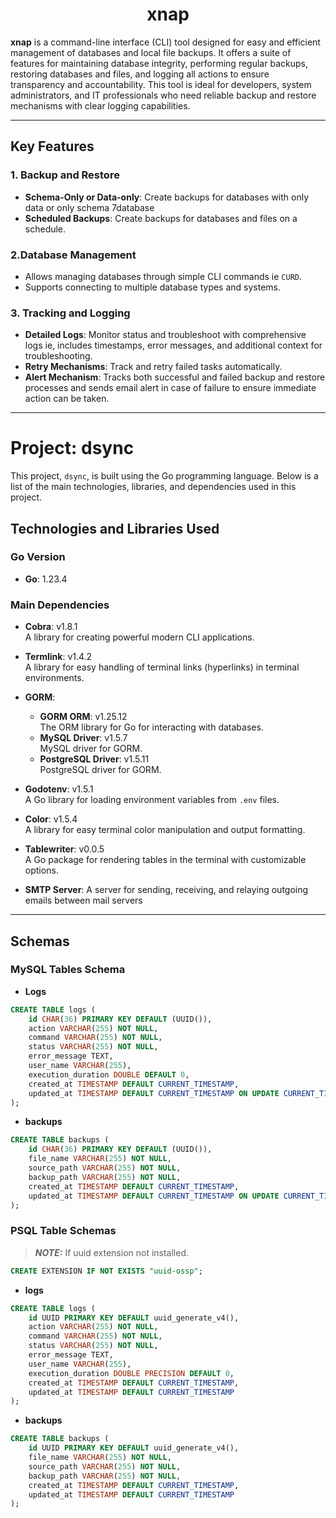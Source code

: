 <h1 align="center">
    xnap
</h1>

**xnap**  is a command-line interface (CLI) tool designed for easy and efficient management of databases and local file backups. It offers a suite of features for maintaining database integrity, performing regular backups, restoring databases and files, and logging all actions to ensure transparency and accountability. This tool is ideal for developers, system administrators, and IT professionals who need reliable backup and restore mechanisms with clear logging capabilities.

---

## Key Features

### 1. Backup and Restore
- **Schema-Only or Data-only**: Create backups for databases with only data or only schema 7database
- **Scheduled Backups**: Create backups for databases and files on a schedule.

### 2.Database Management
  - Allows managing databases through simple CLI commands ie `CURD`.
  - Supports connecting to multiple database types and systems.
  
### 3. Tracking and Logging
- **Detailed Logs**: Monitor status and troubleshoot with comprehensive logs ie, includes timestamps, error messages, and additional context for troubleshooting.
- **Retry Mechanisms**: Track and retry failed tasks automatically.
- **Alert Mechanism**: Tracks both successful and failed backup and restore processes and sends email alert in case of failure to ensure immediate action can be taken.

---

# Project: dsync

This project, `dsync`, is built using the Go programming language. Below is a list of the main technologies, libraries, and dependencies used in this project.

## Technologies and Libraries Used

### Go Version
- **Go**: 1.23.4

### Main Dependencies

- **Cobra**: v1.8.1  
  A library for creating powerful modern CLI applications.

- **Termlink**: v1.4.2  
  A library for easy handling of terminal links (hyperlinks) in terminal environments.

- **GORM**:  
  - **GORM ORM**: v1.25.12  
    The ORM library for Go for interacting with databases.
  - **MySQL Driver**: v1.5.7  
    MySQL driver for GORM.
  - **PostgreSQL Driver**: v1.5.11  
    PostgreSQL driver for GORM.

- **Godotenv**: v1.5.1  
  A Go library for loading environment variables from `.env` files.

- **Color**: v1.5.4  
  A library for easy terminal color manipulation and output formatting.

- **Tablewriter**: v0.0.5  
  A Go package for rendering tables in the terminal with customizable options.

- **SMTP Server**:
  A server for sending, receiving, and relaying outgoing emails between mail servers

---

## Schemas

### MySQL Tables Schema

- **Logs**

```sql
CREATE TABLE logs (
    id CHAR(36) PRIMARY KEY DEFAULT (UUID()),
    action VARCHAR(255) NOT NULL,
    command VARCHAR(255) NOT NULL,
    status VARCHAR(255) NOT NULL,
    error_message TEXT,
    user_name VARCHAR(255),
    execution_duration DOUBLE DEFAULT 0,
    created_at TIMESTAMP DEFAULT CURRENT_TIMESTAMP,
    updated_at TIMESTAMP DEFAULT CURRENT_TIMESTAMP ON UPDATE CURRENT_TIMESTAMP
);
```

- **backups**

```sql
CREATE TABLE backups (
    id CHAR(36) PRIMARY KEY DEFAULT (UUID()),
    file_name VARCHAR(255) NOT NULL,
    source_path VARCHAR(255) NOT NULL,
    backup_path VARCHAR(255) NOT NULL,
    created_at TIMESTAMP DEFAULT CURRENT_TIMESTAMP,
    updated_at TIMESTAMP DEFAULT CURRENT_TIMESTAMP ON UPDATE CURRENT_TIMESTAMP
);
```

### PSQL Table Schemas

> **_NOTE:_**  If uuid extension not installed.

```sql
CREATE EXTENSION IF NOT EXISTS "uuid-ossp";
```

- **logs**

```sql
CREATE TABLE logs (
    id UUID PRIMARY KEY DEFAULT uuid_generate_v4(),
    action VARCHAR(255) NOT NULL,
    command VARCHAR(255) NOT NULL,
    status VARCHAR(255) NOT NULL,
    error_message TEXT,
    user_name VARCHAR(255),
    execution_duration DOUBLE PRECISION DEFAULT 0,
    created_at TIMESTAMP DEFAULT CURRENT_TIMESTAMP,
    updated_at TIMESTAMP DEFAULT CURRENT_TIMESTAMP
);
```

- **backups**

```sql
CREATE TABLE backups (
    id UUID PRIMARY KEY DEFAULT uuid_generate_v4(),
    file_name VARCHAR(255) NOT NULL,
    source_path VARCHAR(255) NOT NULL,
    backup_path VARCHAR(255) NOT NULL,
    created_at TIMESTAMP DEFAULT CURRENT_TIMESTAMP,
    updated_at TIMESTAMP DEFAULT CURRENT_TIMESTAMP
);

```